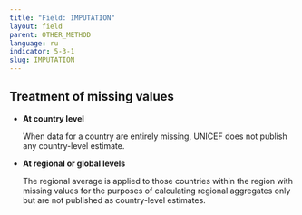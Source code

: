 ```yaml
---
title: "Field: IMPUTATION"
layout: field
parent: OTHER_METHOD
language: ru
indicator: 5-3-1
slug: IMPUTATION
---
```

## Treatment of missing values
* **At country level**

    When data for a country are entirely missing, UNICEF does not publish any country-level estimate.
* **At regional or global levels**

    The regional average is applied to those countries within the region with missing values for the purposes of calculating regional aggregates only but are not published as country-level estimates.